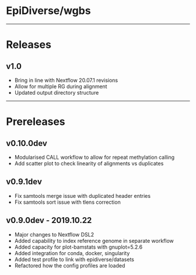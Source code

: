 # EpiDiverse/wgbs
---
# Releases


## v1.0
* Bring in line with Nextflow 20.07.1 revisions
* Allow for multiple RG during alignment
* Updated output directory structure

---
# Prereleases

## v0.10.0dev
* Modularised CALL workflow to allow for repeat methylation calling
* Add scatter plot to check linearity of alignments vs duplicates

## v0.9.1dev
* Fix samtools merge issue with duplicated header entries
* Fix samtools sort issue with tlens correction

## v0.9.0dev - 2019.10.22
* Major changes to Nextflow DSL2
* Added capability to index reference genome in separate workflow
* Added capacity for plot-bamstats with gnuplot=5.2.6
* Added integration for conda, docker, singularity
* Added test profile to link with epidiverse/datasets
* Refactored how the config profiles are loaded